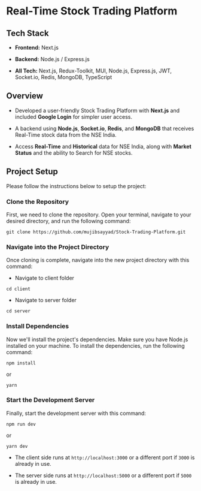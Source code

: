 # Real-Time Stock Trading Platform

## Tech Stack

- **Frontend:** Next.js
- **Backend:** Node.js / Express.js

- **All Tech:** Next.js, Redux-Toolkit, MUI, Node.js, Express.js, JWT, Socket.io, Redis, MongoDB, TypeScript

## Overview
- Developed a user-friendly Stock Trading Platform with **Next.js** and included **Google Login** for simpler user access.

- A backend using **Node.js**, **Socket.io**, **Redis**, and **MongoDB** that receives Real-Time stock data from the NSE India.

- Access **Real-Time** and **Historical** data for NSE India, along with **Market Status** and the ability to Search for NSE stocks.

## Project Setup

Please follow the instructions below to setup the project:

### Clone the Repository

First, we need to clone the repository. Open your terminal, navigate to your desired directory, and run the following command:

```
git clone https://github.com/mujibsayyad/Stock-Trading-Platform.git
```

### Navigate into the Project Directory

Once cloning is complete, navigate into the new project directory with this command:

- Navigate to client folder
```
cd client
```

- Navigate to server folder
```
cd server
```

### Install Dependencies

Now we'll install the project's dependencies. Make sure you have Node.js installed on your machine. To install the dependencies, run the following command:

```
npm install
```

or

```
yarn
```

### Start the Development Server

Finally, start the development server with this command:

```
npm run dev
```

or

```
yarn dev
```

- The client side runs at `http://localhost:3000` or a different port if `3000` is already in use.

- The server side runs at `http://localhost:5000` or a different port if `5000` is already in use.